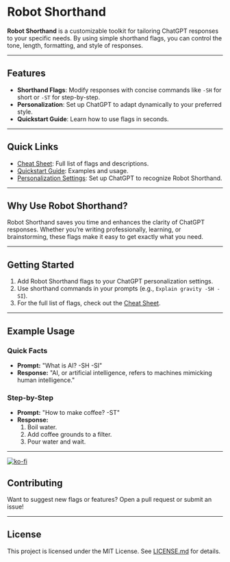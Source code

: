 # Robot Shorthand

**Robot Shorthand** is a customizable toolkit for tailoring ChatGPT responses to your specific needs. By using simple shorthand flags, you can control the tone, length, formatting, and style of responses. 

---

## Features

- **Shorthand Flags**: Modify responses with concise commands like `-SH` for short or `-ST` for step-by-step.
- **Personalization**: Set up ChatGPT to adapt dynamically to your preferred style.
- **Quickstart Guide**: Learn how to use flags in seconds.

---

## Quick Links

- [Cheat Sheet](https://github.com/itsbryanman/RobotShorthand/blob/main/cheatsheet.md): Full list of flags and descriptions.
- [Quickstart Guide](https://github.com/itsbryanman/RobotShorthand/blob/main/quickstart.md): Examples and usage.
- [Personalization Settings](https://github.com/itsbryanman/RobotShorthand/blob/main/personalization.md): Set up ChatGPT to recognize Robot Shorthand.

---

## Why Use Robot Shorthand?

Robot Shorthand saves you time and enhances the clarity of ChatGPT responses. Whether you’re writing professionally, learning, or brainstorming, these flags make it easy to get exactly what you need.

---

## Getting Started

1. Add Robot Shorthand flags to your ChatGPT personalization settings.
2. Use shorthand commands in your prompts (e.g., `Explain gravity -SH -SI`).
3. For the full list of flags, check out the [Cheat Sheet](docs/cheatsheet.md).

---

## Example Usage

### Quick Facts
- **Prompt:** "What is AI? -SH -SI"
- **Response:** "AI, or artificial intelligence, refers to machines mimicking human intelligence."

### Step-by-Step
- **Prompt:** "How to make coffee? -ST"
- **Response:**
  1. Boil water.
  2. Add coffee grounds to a filter.
  3. Pour water and wait.

---

[![ko-fi](https://ko-fi.com/img/githubbutton_sm.svg)](https://ko-fi.com/K3K016SI12)



## Contributing

Want to suggest new flags or features? Open a pull request or submit an issue!

---

## License

This project is licensed under the MIT License. See [LICENSE.md](LICENSE.md) for details.
